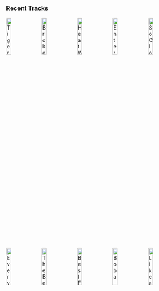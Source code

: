 ### Recent Tracks
[<img src='https://lastfm.freetls.fastly.net/i/u/300x300/3e79e5e7b82f4b19cbc01cf0b096d74d.png' width='16%' height='16%' alt='Tiger Striped Sky'>](https://www.last.fm/music/roo%2bpanes/_/tiger%2bstriped%2bsky)&nbsp;&nbsp;&nbsp;&nbsp;[<img src='https://lastfm.freetls.fastly.net/i/u/300x300/2a96cbd8b46e442fc41c2b86b821562f.png' width='16%' height='16%' alt='Broke Boy'>](https://www.last.fm/music/malia%2bcivetz/_/broke%2bboy)&nbsp;&nbsp;&nbsp;&nbsp;[<img src='https://lastfm.freetls.fastly.net/i/u/300x300/b77dbedfb9b8d6b3fa8049c11b020ac4.jpg' width='16%' height='16%' alt='Heat Waves'>](https://www.last.fm/music/glass%2banimals/_/heat%2bwaves)&nbsp;&nbsp;&nbsp;&nbsp;[<img src='https://lastfm.freetls.fastly.net/i/u/300x300/2a96cbd8b46e442fc41c2b86b821562f.png' width='16%' height='16%' alt='Entertain You'>](https://www.last.fm/music/bronze%2bradio%2breturn/_/entertain%2byou)&nbsp;&nbsp;&nbsp;&nbsp;[<img src='https://lastfm.freetls.fastly.net/i/u/300x300/848826898c142d6019877f8712f25234.jpg' width='16%' height='16%' alt='So Close'>](https://www.last.fm/music/notd/_/so%2bclose)&nbsp;&nbsp;&nbsp;&nbsp;<br>[<img src='https://lastfm.freetls.fastly.net/i/u/300x300/62ac87c0e4c86b76c8035fd4657630ae.jpg' width='16%' height='16%' alt='Everything Goes (Wow)'>](https://www.last.fm/music/broods/_/everything%2bgoes%2b%2528wow%2529)&nbsp;&nbsp;&nbsp;&nbsp;[<img src='https://lastfm.freetls.fastly.net/i/u/300x300/2a96cbd8b46e442fc41c2b86b821562f.png' width='16%' height='16%' alt='The Best Days (feat. Tabitha)'>](https://www.last.fm/music/sam%2bfeldt/_/the%2bbest%2bdays%2b%2528feat.%2btabitha%2529)&nbsp;&nbsp;&nbsp;&nbsp;[<img src='https://lastfm.freetls.fastly.net/i/u/300x300/2a96cbd8b46e442fc41c2b86b821562f.png' width='16%' height='16%' alt='Best For You (feat. Selah Ford)'>](https://www.last.fm/music/trivecta/_/best%2bfor%2byou%2b%2528feat.%2bselah%2bford%2529)&nbsp;&nbsp;&nbsp;&nbsp;[<img src='https://lastfm.freetls.fastly.net/i/u/300x300/b1b27f9974ddb231791757cb12511c44.jpg' width='16%' height='16%' alt='Boba'>](https://www.last.fm/music/lincoln%2bjesser/_/boba)&nbsp;&nbsp;&nbsp;&nbsp;[<img src='https://lastfm.freetls.fastly.net/i/u/300x300/e16543fb01c37aeb27a721249ddff104.jpg' width='16%' height='16%' alt='Like a Dog Chasing Cars'>](https://www.last.fm/music/hans%2bzimmer/_/like%2ba%2bdog%2bchasing%2bcars)&nbsp;&nbsp;&nbsp;&nbsp;<br>